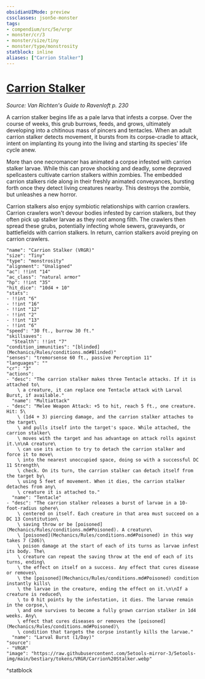 ```yaml
---
obsidianUIMode: preview
cssclasses: json5e-monster
tags:
- compendium/src/5e/vrgr
- monster/cr/3
- monster/size/tiny
- monster/type/monstrosity
statblock: inline
aliases: ["Carrion Stalker"]
---
```

# [Carrion Stalker](Mechanics\bestiary\monstrosity/carrion-stalker-vrgr.md)
*Source: Van Richten's Guide to Ravenloft p. 230*  

A carrion stalker begins life as a pale larva that infests a corpse. Over the course of weeks, this grub burrows, feeds, and grows, ultimately developing into a chitinous mass of pincers and tentacles. When an adult carrion stalker detects movement, it bursts from its corpse-cradle to attack, intent on implanting its young into the living and starting its species' life cycle anew.

More than one necromancer has animated a corpse infested with carrion stalker larvae. While this can prove shocking and deadly, some depraved spellcasters cultivate carrion stalkers within zombies. The embedded carrion stalkers ride along in their freshly animated conveyances, bursting forth once they detect living creatures nearby. This destroys the zombie, but unleashes a new horror.

Carrion stalkers also enjoy symbiotic relationships with carrion crawlers. Carrion crawlers won't devour bodies infested by carrion stalkers, but they often pick up stalker larvae as they root among filth. The crawlers then spread these grubs, potentially infecting whole sewers, graveyards, or battlefields with carrion stalkers. In return, carrion stalkers avoid preying on carrion crawlers.

```statblock
"name": "Carrion Stalker (VRGR)"
"size": "Tiny"
"type": "monstrosity"
"alignment": "Unaligned"
"ac": !!int "14"
"ac_class": "natural armor"
"hp": !!int "35"
"hit_dice": "10d4 + 10"
"stats":
- !!int "6"
- !!int "16"
- !!int "12"
- !!int "2"
- !!int "13"
- !!int "6"
"speed": "30 ft., burrow 30 ft."
"skillsaves":
  "Stealth": !!int "7"
"condition_immunities": "[blinded](Mechanics/Rules/conditions.md#Blinded)"
"senses": "tremorsense 60 ft., passive Perception 11"
"languages": ""
"cr": "3"
"actions":
- "desc": "The carrion stalker makes three Tentacle attacks. If it is attached to\
    \ a creature, it can replace one Tentacle attack with Larval Burst, if available."
  "name": "Multiattack"
- "desc": "Melee Weapon Attack: +5 to hit, reach 5 ft., one creature. Hit: 5\
    \ (1d4 + 3) piercing damage, and the carrion stalker attaches to the target\
    \ and pulls itself into the target's space. While attached, the carrion stalker\
    \ moves with the target and has advantage on attack rolls against it.\n\nA creature\
    \ can use its action to try to detach the carrion stalker and force it to move\
    \ into the nearest unoccupied space, doing so with a successful DC 11 Strength\
    \ check. On its turn, the carrion stalker can detach itself from the target by\
    \ using 5 feet of movement. When it dies, the carrion stalker detaches from any\
    \ creature it is attached to."
  "name": "Tentacle"
- "desc": "The carrion stalker releases a burst of larvae in a 10-foot-radius sphere\
    \ centered on itself. Each creature in that area must succeed on a DC 13 Constitution\
    \ saving throw or be [poisoned](Mechanics/Rules/conditions.md#Poisoned). A creature\
    \ [poisoned](Mechanics/Rules/conditions.md#Poisoned) in this way takes 7 (2d6)\
    \ poison damage at the start of each of its turns as larvae infest its body. The\
    \ creature can repeat the saving throw at the end of each of its turns, ending\
    \ the effect on itself on a success. Any effect that cures disease or removes\
    \ the [poisoned](Mechanics/Rules/conditions.md#Poisoned) condition instantly kills\
    \ the larvae in the creature, ending the effect on it.\n\nIf a creature is reduced\
    \ to 0 hit points by the infestation, it dies. The larvae remain in the corpse,\
    \ and one survives to become a fully grown carrion stalker in 1d4 weeks. Any\
    \ effect that cures diseases or removes the [poisoned](Mechanics/Rules/conditions.md#Poisoned)\
    \ condition that targets the corpse instantly kills the larvae."
  "name": "Larval Burst (1/Day)"
"source":
- "VRGR"
"image": "https://raw.githubusercontent.com/5etools-mirror-3/5etools-img/main/bestiary/tokens/VRGR/Carrion%20Stalker.webp"
```
^statblock